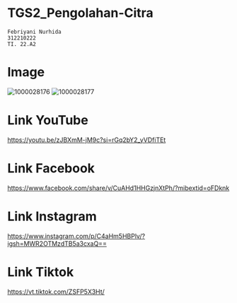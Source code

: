 # TGS2_Pengolahan-Citra

```
Febriyani Nurhida
312210222
TI. 22.A2
```

# Image
![1000028176](https://github.com/Febriyaninurhida123/TGS2_Pengolahan-Citra/assets/90132092/74189dcc-e639-470c-9889-f1a93107b53a)
![1000028177](https://github.com/Febriyaninurhida123/TGS2_Pengolahan-Citra/assets/90132092/995da6e7-da58-42b0-8674-cd0149c7739a)

# Link YouTube
https://youtu.be/zJBXmM-jM9c?si=rGq2bY2_yVDfiTEt

# Link Facebook
https://www.facebook.com/share/v/CuAHd1HHGzjnXtPh/?mibextid=oFDknk

# Link Instagram
https://www.instagram.com/p/C4aHm5HBPlv/?igsh=MWR2OTMzdTB5a3cxaQ==

# Link Tiktok
https://vt.tiktok.com/ZSFP5X3Ht/

